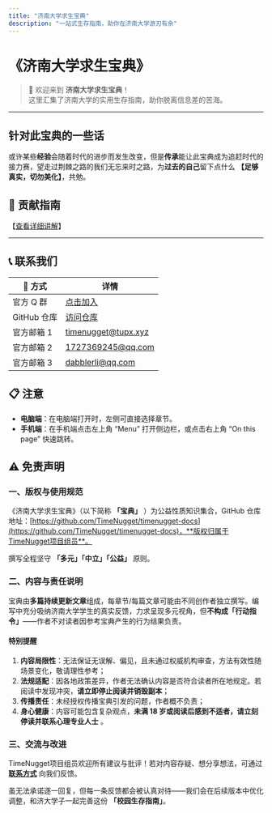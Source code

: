 ```yaml
---
title: "济南大学求生宝典"
description: "一站式生存指南，助你在济南大学游刃有余"
---
```


# 《济南大学求生宝典》

> 🎉 欢迎来到 **济南大学求生宝典**！  
> 这里汇集了济南大学的实用生存指南，助你脱离信息差的苦海。

***

## 针对此宝典的一些话

或许某些**经验**会随着时代的进步而发生改变，但是**传承**能让此宝典成为追赶时代的接力赛，望走过荆棘之路的我们无忘来时之路，为**过去的自己**留下点什么 **【足够真实，切勿美化】**，共勉。

## 🤝 贡献指南  

【[查看详细讲解](/CONTRIBUTING)】

***

## 📞 联系我们

| 📱 方式       | 详情                                                         |
|--------------|--------------------------------------------------------------|
| 官方 Q 群     | [点击加入](https://qm.qq.com/q/N80scRlJmi)                   |
| GitHub 仓库  | [访问仓库](https://github.com/TimeNugget/timenugget-docs)    |
| 官方邮箱 1   | <timenugget@tupx.xyz>                                        |
| 官方邮箱 2   | <1727369245@qq.com>                                          |
| 官方邮箱 3   | <dabblerli@qq.com>                                           |

## 📋 注意

- **电脑端**：在电脑端打开时，左侧可直接选择章节。  
- **手机端**：在手机端点击左上角 “Menu” 打开侧边栏，或点击右上角 “On this page” 快速跳转。

## **⚠ 免责声明**

### 一、版权与使用规范  

《济南大学求生宝典》（以下简称 **「宝典」** ）为公益性质知识集合，GitHub 仓库地址：[https://github.com/TimeNugget/timenugget-docs](https://github.com/TimeNugget/timenugget-docs)，**版权归属于TimeNugget项目组员**。  

撰写全程坚守 **「多元」「中立」「公益」** 原则。  

### 二、内容与责任说明  

宝典由**多篇持续更新文章**组成，每章节/每篇文章可能由不同创作者独立撰写。编写中充分吸纳济南大学学生的真实反馈，力求呈现多元视角，但**不构成「行动指令」**——作者不对读者因参考宝典产生的行为结果负责。  

#### 特别提醒  

1. **内容局限性**：无法保证无误解、偏见，且未通过权威机构审查，方法有效性随场景变化，敬请理性参考；  
2. **法规适配**：因各地政策差异，作者无法确认内容是否符合读者所在地规定。若阅读中发现冲突，**请立即停止阅读并销毁副本**；  
3. **传播责任**：未经授权传播宝典引发的问题，作者概不负责；  
4. **身心健康**：内容可能包含复杂观点，**未满 18 岁或阅读后感到不适者，请立刻停读并联系心理专业人士** 。  

### 三、交流与改进  

TimeNugget项目组员欢迎所有建议与批评！若对内容存疑、想分享想法，可通过 **[联系方式](#📞-联系我们)** 向我们反馈。

虽无法承诺逐一回复，但每一条反馈都会被认真对待——我们会在后续版本中优化调整，和济大学子一起完善这份 **「校园生存指南」**。
